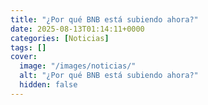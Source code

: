 ```yaml
---
title: "¿Por qué BNB está subiendo ahora?"
date: 2025-08-13T01:14:11+0000
categories: [Noticias]
tags: []
cover:
  image: "/images/noticias/"
  alt: "¿Por qué BNB está subiendo ahora?"
  hidden: false
---
```



